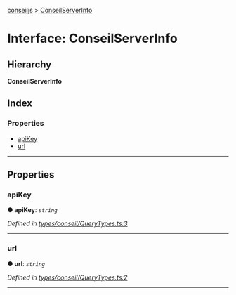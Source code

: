 [conseiljs](../README.md) > [ConseilServerInfo](../interfaces/conseilserverinfo.md)

# Interface: ConseilServerInfo

## Hierarchy

**ConseilServerInfo**

## Index

### Properties

* [apiKey](conseilserverinfo.md#apikey)
* [url](conseilserverinfo.md#url)

---

## Properties

<a id="apikey"></a>

###  apiKey

**● apiKey**: *`string`*

*Defined in [types/conseil/QueryTypes.ts:3](https://github.com/Cryptonomic/ConseilJS/blob/9f42371/src/types/conseil/QueryTypes.ts#L3)*

___
<a id="url"></a>

###  url

**● url**: *`string`*

*Defined in [types/conseil/QueryTypes.ts:2](https://github.com/Cryptonomic/ConseilJS/blob/9f42371/src/types/conseil/QueryTypes.ts#L2)*

___

